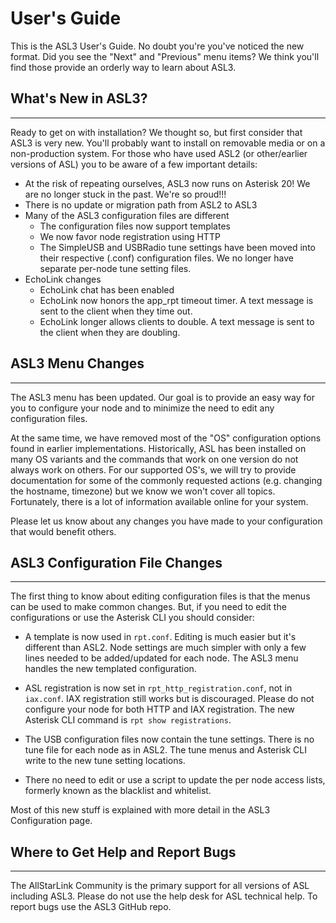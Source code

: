 # User's Guide

This is the ASL3 User's Guide. No doubt you're you've noticed the new format. Did you see the "Next" and "Previous" menu items? We think you'll find those provide an orderly way to learn about ASL3.

## What's New in ASL3?
<hr>

Ready to get on with installation? We thought so, but first consider that ASL3 is very new. You'll probably want to install on removable media or on a non-production system. For those who have used ASL2 (or other/earlier versions of ASL) you to be aware of a few important details:

- At the risk of repeating ourselves, ASL3 now runs on Asterisk 20!  We are no longer stuck in the past.  We're so proud!!!
- There is no update or migration path from ASL2 to ASL3
- Many of the ASL3 configuration files are different
	- The configuration files now support templates
	- We now favor node registration using HTTP
	- The SimpleUSB and USBRadio tune settings have been moved into their respective (.conf) configuration files.  We no longer have separate per-node tune setting files.
- EchoLink changes
	- EchoLink chat has been enabled
	- EchoLink now honors the app\_rpt timeout timer.  A text message is sent to the client when they time out.
	- EchoLink longer allows clients to double.  A text message is sent to the client when they are doubling.

## ASL3 Menu Changes
<hr>

The ASL3 menu has been updated.
Our goal is to provide an easy way for you to configure your node and to minimize the need to edit any configuration files.

At the same time, we have removed most of the "OS" configuration options found in earlier implementations.
Historically, ASL has been installed on many OS variants and the commands that work on one version do not always work on others.
For our supported OS's, we will try to provide documentation for some of the commonly requested actions (e.g. changing the hostname, timezone) but we know we won't cover all topics.
Fortunately, there is a lot of information available online for your system.

Please let us know about any changes you have made to your configuration that would benefit others.

## ASL3 Configuration File Changes
<hr>

The first thing to know about editing configuration files is that the menus can be used to make common changes.  But, if you need to edit the configurations or use the Asterisk CLI you should consider:

- A template is now used in `rpt.conf`.  Editing is much easier but it's different than ASL2. Node settings are much simpler with only a few lines needed to be added/updated for each node. The ASL3 menu handles the new templated configuration.

- ASL registration is now set in `rpt_http_registration.conf`, not in `iax.conf`. IAX registration still works but is discouraged. Please do not configure your node for both HTTP and IAX registration. The new Asterisk CLI command is `rpt show registrations`.

- The USB configuration files now contain the tune settings. There is no tune file for each node as in ASL2. The tune menus and Asterisk CLI write to the new tune setting locations.

- There no need to edit or use a script to update the per node access lists, formerly known as the blacklist and whitelist.

Most of this new stuff is explained with more detail in the ASL3 Configuration page.

## Where to Get Help and Report Bugs
<hr>

The AllStarLink Community is the primary support for all versions of ASL including ASL3. Please do not use the help desk for ASL technical help. To report bugs use the ASL3 GitHub repo.
